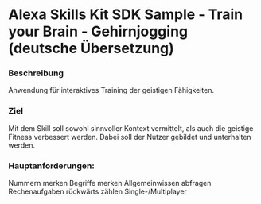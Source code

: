 ﻿# Alexa Skills Kit SDK Sample - Train your Brain - Gehirnjogging (deutsche Übersetzung)

### Beschreibung
Anwendung für interaktives Training der geistigen Fähigkeiten.

### Ziel
Mit dem Skill soll sowohl sinnvoller Kontext vermittelt, als auch die geistige Fitness verbessert werden. Dabei soll der Nutzer gebildet und unterhalten werden.

### Hauptanforderungen:
Nummern merken
Begriffe merken
Allgemeinwissen abfragen
Rechenaufgaben
rückwärts zählen
Single-/Multiplayer
